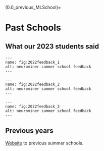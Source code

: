(0.0_previous_MLSchool)=
# Past Schools 

## What our 2023 students said

```{figure} Images/2022feedback_1.png
---
name: fig:2022feedback_1
alt: neurominer summer school feedback 
---
```

```{figure} Images/2022feedback_2.png
---
name: fig:2022feedback_2
alt: neurominer summer school feedback 
---
```

```{figure} Images/2022feedback_3.png
---
name: fig:2022feedback_3
alt: neurominer summer school feedback 
---
```

## Previous years
[Website](http://proniapredictors.eu/pronia/the-project/meetings/index.html) to previous summer schools.


